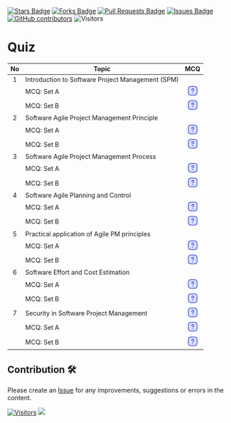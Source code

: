<a href="https://github.com/drshahizan/project-management/stargazers"><img src="https://img.shields.io/github/stars/drshahizan/project-management" alt="Stars Badge"/></a>
<a href="https://github.com/drshahizan/project-management/network/members"><img src="https://img.shields.io/github/forks/drshahizan/project-management" alt="Forks Badge"/></a>
<a href="https://github.com/drshahizan/project-management/pulls"><img src="https://img.shields.io/github/issues-pr/drshahizan/project-management" alt="Pull Requests Badge"/></a>
<a href="https://github.com/drshahizan/project-management"><img src="https://img.shields.io/github/issues/drshahizan/project-management" alt="Issues Badge"/></a>
<a href="https://github.com/drshahizan/project-management/graphs/contributors"><img alt="GitHub contributors" src="https://img.shields.io/github/contributors/drshahizan/project-management?color=2b9348"></a>
![Visitors](https://api.visitorbadge.io/api/visitors?path=https%3A%2F%2Fgithub.com%2Fdrshahizan%2Fproject-management&labelColor=%23d9e3f0&countColor=%23697689&style=flat)

# Quiz

| No | Topic | MCQ | 
| :-----: | ----- | :------: | 
| 1 | Introduction to Software Project Management (SPM) |  |
|  | MCQ: Set A | <a href="mcq_week1a.md"><img src="../images/question.svg" width="24px" height="24px"></a> | <a href="./materials/notes/n1aa.md"><img src="../images/answer.png" width="24px" height="24px"></a> |
|  | MCQ: Set B | <a href="./materials/notes/n1bq.md"><img src="../images/question.svg" width="24px" height="24px"></a> | <a href="./materials/notes/n1ba.md"><img src="../images/answer.png" width="24px" height="24px"></a> |
| 2 | Software Agile Project Management Principle |  |
|  | MCQ: Set A | <a href="mcq_week2a.md"><img src="../images/question.svg" width="24px" height="24px"></a> | <a href="./materials/notes/n2aa.md"><img src="../images/answer.png" width="24px" height="24px"></a> |
|  | MCQ: Set B | <a href="./materials/notes/n2bq.md"><img src="../images/question.svg" width="24px" height="24px"></a> | <a href="./materials/notes/n2ba.md"><img src="../images/answer.png" width="24px" height="24px"></a> |
| 3 | Software Agile Project Management Process |  |
|  | MCQ: Set A | <a href="mcq_week3a.md"><img src="../images/question.svg" width="24px" height="24px"></a> | <a href="./materials/notes/n3aa.md"><img src="../images/answer.png" width="24px" height="24px"></a> |
|  | MCQ: Set B | <a href="./materials/notes/n3bq.md"><img src="../images/question.svg" width="24px" height="24px"></a> | <a href="./materials/notes/n3ba.md"><img src="../images/answer.png" width="24px" height="24px"></a> |
| 4 | Software Agile Planning and Control |  |
|  | MCQ: Set A | <a href="mcq_week4a.md"><img src="../images/question.svg" width="24px" height="24px"></a> | <a href="./materials/notes/n4aa.md"><img src="../images/answer.png" width="24px" height="24px"></a> |
|  | MCQ: Set B | <a href="./materials/notes/n4bq.md"><img src="../images/question.svg" width="24px" height="24px"></a> | <a href="./materials/notes/n4ba.md"><img src="../images/answer.png" width="24px" height="24px"></a> |
| 5 | Practical application of Agile PM principles |  |
|  | MCQ: Set A | <a href="mcq_week5a.md"><img src="../images/question.svg" width="24px" height="24px"></a> | <a href="./materials/notes/n5aa.md"><img src="../images/answer.png" width="24px" height="24px"></a> |
|  | MCQ: Set B | <a href="./materials/notes/n5bq.md"><img src="../images/question.svg" width="24px" height="24px"></a> | <a href="./materials/notes/n5ba.md"><img src="../images/answer.png" width="24px" height="24px"></a> |
| 6 | Software Effort and Cost Estimation |  |
|  | MCQ: Set A | <a href="mcq_week6a.md"><img src="../images/question.svg" width="24px" height="24px"></a> | <a href="./materials/notes/n6aa.md"><img src="../images/answer.png" width="24px" height="24px"></a> |
|  | MCQ: Set B | <a href="./materials/notes/n6bq.md"><img src="../images/question.svg" width="24px" height="24px"></a> | <a href="./materials/notes/n6ba.md"><img src="../images/answer.png" width="24px" height="24px"></a> |
| 7 | Security in Software Project Management | <a href="./materials/notes/contoh/readme.md"><img src="../images/question.svg" width="24px" height="24px"></a> |
|  | MCQ: Set A | <a href="mcq_week7a.md"><img src="../images/question.svg" width="24px" height="24px"></a> | <a href="./materials/notes/n6aa.md"><img src="../images/answer.png" width="24px" height="24px"></a> |
|  | MCQ: Set B | <a href="./materials/notes/n6bq.md"><img src="../images/question.svg" width="24px" height="24px"></a> | <a href="./materials/notes/n6ba.md"><img src="../images/answer.png" width="24px" height="24px"></a> |



## Contribution 🛠️
Please create an [Issue](https://github.com/drshahizan/project-management/issues) for any improvements, suggestions or errors in the content.

[![Visitors](https://api.visitorbadge.io/api/visitors?path=https%3A%2F%2Fgithub.com%2Fdrshahizan&labelColor=%23697689&countColor=%23555555&style=plastic)](https://visitorbadge.io/status?path=https%3A%2F%2Fgithub.com%2Fdrshahizan)
![](https://hit.yhype.me/github/profile?user_id=81284918)


